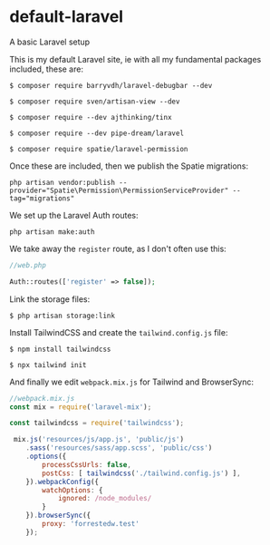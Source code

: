 # default-laravel
A basic Laravel setup

This is my default Laravel site, ie with all my fundamental packages included, these are:

```
$ composer require barryvdh/laravel-debugbar --dev

$ composer require sven/artisan-view --dev

$ composer require --dev ajthinking/tinx

$ composer require --dev pipe-dream/laravel

$ composer require spatie/laravel-permission
```


Once these are included, then we publish the Spatie migrations:

```
php artisan vendor:publish --provider="Spatie\Permission\PermissionServiceProvider" --tag="migrations"
```


We set up the Laravel Auth routes:

```
php artisan make:auth
```


We take away the `register` route, as I don't often use this:

```php
//web.php

Auth::routes(['register' => false]);
```


Link the storage files:
```
$ php artisan storage:link
```


Install TailwindCSS and create the `tailwind.config.js` file:
```
$ npm install tailwindcss

$ npx tailwind init
```


And finally we edit `webpack.mix.js` for Tailwind and BrowserSync:
```js
//webpack.mix.js
const mix = require('laravel-mix');

const tailwindcss = require('tailwindcss');

 mix.js('resources/js/app.js', 'public/js')
    .sass('resources/sass/app.scss', 'public/css')
    .options({
        processCssUrls: false,
        postCss: [ tailwindcss('./tailwind.config.js') ],
    }).webpackConfig({
        watchOptions: {
            ignored: /node_modules/
        }
    }).browserSync({
        proxy: 'forrestedw.test'
    });
```


